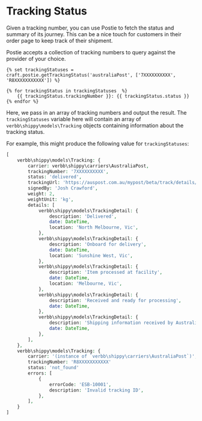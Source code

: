 # Tracking Status
Given a tracking number, you can use Postie to fetch the status and summary of its journey. This can be a nice touch for customers in their order page to keep track of their shipment.

Postie accepts a collection of tracking numbers to query against the provider of your choice.

```twig
{% set trackingStatuses = craft.postie.getTrackingStatus('australiaPost', ['7XXXXXXXXXX', 'R8XXXXXXXXXXX']) %}

{% for trackingStatus in trackingStatuses  %}
    {{ trackingStatus.trackingNumber }}: {{ trackingStatus.status }}
{% endfor %}
```

Here, we pass in an array of tracking numbers and output the result. The `trackingStatuses` variable here will contain an array of `verbb\shippy\models\Tracking` objects containing information about the tracking status.

For example, this might produce the following value for `trackingStatuses`:

```php
[
    verbb\shippy\models\Tracking: {
        carrier: verbb\shippy\carriers\AustraliaPost,
        trackingNumber: '7XXXXXXXXXX',
        status: 'delivered',
        trackingUrl: 'https://auspost.com.au/mypost/beta/track/details/7XXXXXXXXXX',
        signedBy: 'Josh Crawford',
        weight: 2,
        weightUnit: 'kg',
        details: [
            verbb\shippy\models\TrackingDetail: {
                description: 'Delivered',
                date: DateTime,
                location: 'North Melbourne, Vic',
            },
            verbb\shippy\models\TrackingDetail: {
                description: 'Onboard for delivery',
                date: DateTime,
                location: 'Sunshine West, Vic',
            },
            verbb\shippy\models\TrackingDetail: {
                description: 'Item processed at facility',
                date: DateTime,
                location: 'Melbourne, Vic',
            },
            verbb\shippy\models\TrackingDetail: {
                description: 'Received and ready for processing',
                date: DateTime,
            },
            verbb\shippy\models\TrackingDetail: {
                description: 'Shipping information received by Australia Post',
                date: DateTime,
            },
        ],
    },
    verbb\shippy\models\Tracking: {
        carrier: '(instance of `verbb\shippy\carriers\AustraliaPost`)',
        trackingNumber: 'R8XXXXXXXXXXX'
        status: 'not_found'
        errors: [
            {
                errorCode: 'ESB-10001',
                description: 'Invalid tracking ID',
            },
        ],
    }
]
```